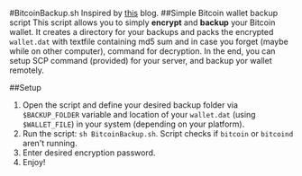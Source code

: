 #BitcoinBackup.sh
Inspired by [this](http://plasticliving.blogspot.com/2011/05/my-preferred-way-to-backup-bitcoin.html) blog.
##Simple Bitcoin wallet backup script
This script allows you to simply __encrypt__ and __backup__ your Bitcoin wallet. It creates a directory for your backups and packs the encrypted `wallet.dat` with textfile containing md5 sum and in case you forget (maybe while on other computer), command for decryption. In the end, you can setup SCP command (provided) for your server, and backup yor wallet remotely.

##Setup
1. Open the script and define your desired backup folder via `$BACKUP_FOLDER` variable and location of your `wallet.dat` (using `$WALLET_FILE`) in your system (depending on your platform).
2. Run the script: `sh BitcoinBackup.sh`. Script checks if `bitcoin` or `bitcoind` aren't running.
3. Enter desired encryption password.
4. Enjoy!

